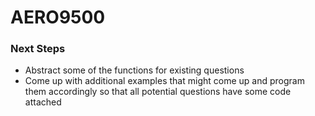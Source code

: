 # AERO9500

### Next Steps
- Abstract some of the functions for existing questions
- Come up with additional examples that might come up and program them accordingly so that all potential questions have some code attached
